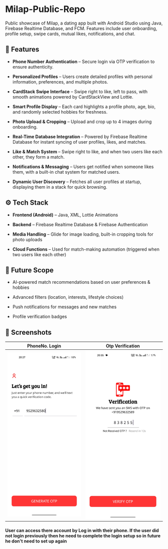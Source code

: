 
# Milap-Public-Repo
Public showcase of Milap, a dating app built with Android Studio using Java, Firebase Realtime Database, and FCM. Features include user onboarding, profile setup, swipe cards, mutual likes, notifications, and chat.

## 🚀 Features
- **Phone Number Authentication** – Secure login via OTP verification to ensure authenticity.  

- **Personalized Profiles** – Users create detailed profiles with personal information, preferences, and multiple photos.  

- **CardStack Swipe Interface** – Swipe right to like, left to pass, with smooth animations powered by CardStackView and Lottie. 

- **Smart Profile Display** – Each card highlights a profile photo, age, bio, and randomly selected hobbies for freshness.  

- **Photo Upload & Cropping** – Upload and crop up to 4 images during onboarding.

- **Real-Time Database Integration** – Powered by Firebase Realtime Database for instant syncing of user profiles, likes, and matches.  

- **Like & Match System** – Swipe right to like, and when two users like each other, they form a match.  

- **Notifications & Messaging** – Users get notified when someone likes them, with a built-in chat system for matched users.  

- **Dynamic User Discovery** – Fetches all user profiles at startup, displaying them in a stack for quick browsing.

## ⚙️ Tech Stack

- **Frontend (Android)** – Java, XML, Lottie Animations   

- **Backend** – Firebase Realtime Database & Firebase Authentication  
 
- **Media Handling** – Glide for image loading, built-in cropping tools for photo uploads  

- **Cloud Functions** – Used for match-making automation (triggered when two users like each other)  

## 🚀 Future Scope
- AI-powered match recommendations based on user preferences & hobbies  

- Advanced filters (location, interests, lifestyle choices)  

- Push notifications for messages and new matches  

- Profile verification badges  




## 📱 Screenshots

| PhoneNo. Login | Otp Verification |
|------------|---------------|
| <img src="assets/screenshots/phoneno.jpg" width="400"/> | <img src="assets/screenshots/otpverify.jpg" width="400"/> |

#### User can access there account by Log in with their phone. If the user did not login previously then he need to complete the login setup so in future he don't need to set up again